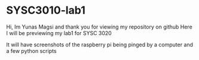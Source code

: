 # SYSC3010-lab1

Hi, Im Yunas Magsi and thank you for viewing my repository on github
Here I will be previewing my lab1 for SYSC 3020

It will have screenshots of the raspberry pi being pinged by a computer
and a few python scripts 
